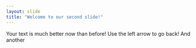 ```yaml
---
layout: slide
title: "Welcome to our second slide!"
---
```

Your text is much better now than before!
Use the left arrow to go back!
And another
